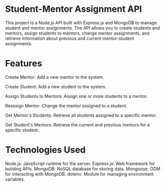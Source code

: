 # Student-Mentor Assignment API
This project is a Node.js API built with Express.js and MongoDB to manage student and mentor assignments. The API allows you to create students and mentors, assign students to mentors, change mentor assignments, and retrieve information about previous and current mentor-student assignments.

# Features
Create Mentor: Add a new mentor to the system.

Create Student: Add a new student to the system.

Assign Students to Mentors: Assign one or more students to a mentor.

Reassign Mentor: Change the mentor assigned to a student.

Get Mentor's Students: Retrieve all students assigned to a specific mentor.

Get Student's Mentors: Retrieve the current and previous mentors for a specific student.

# Technologies Used
Node.js: JavaScript runtime for the server.
Express.js: Web framework for building APIs.
MongoDB: NoSQL database for storing data.
Mongoose: ODM for interacting with MongoDB.
dotenv: Module for managing environment variables.
